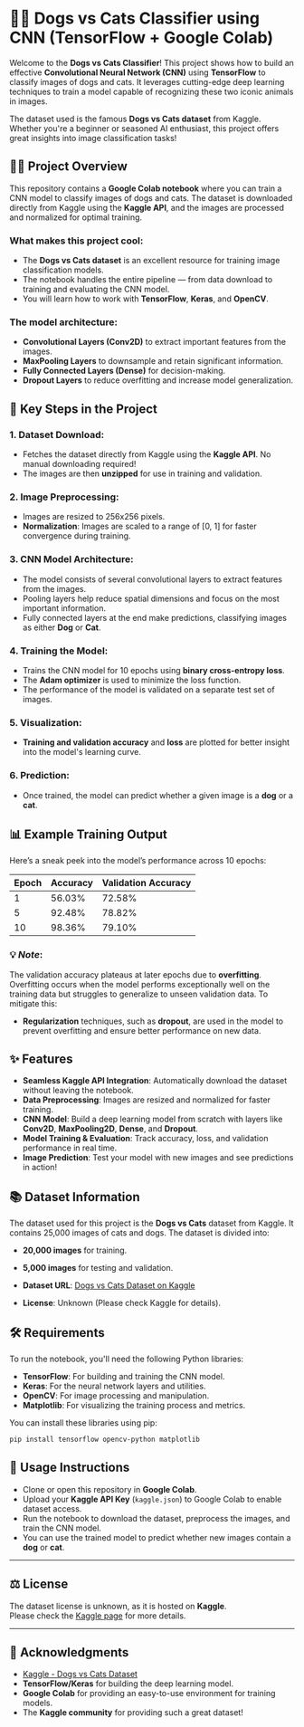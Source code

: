 # 🐶🐱 Dogs vs Cats Classifier using CNN (TensorFlow + Google Colab)

Welcome to the **Dogs vs Cats Classifier**! This project shows how to build an effective **Convolutional Neural Network (CNN)** using **TensorFlow** to classify images of dogs and cats. It leverages cutting-edge deep learning techniques to train a model capable of recognizing these two iconic animals in images.

The dataset used is the famous **Dogs vs Cats dataset** from Kaggle. Whether you're a beginner or seasoned AI enthusiast, this project offers great insights into image classification tasks!

## 🧑‍💻 Project Overview

This repository contains a **Google Colab notebook** where you can train a CNN model to classify images of dogs and cats. The dataset is downloaded directly from Kaggle using the **Kaggle API**, and the images are processed and normalized for optimal training.

### What makes this project cool:
- The **Dogs vs Cats dataset** is an excellent resource for training image classification models.
- The notebook handles the entire pipeline — from data download to training and evaluating the CNN model.
- You will learn how to work with **TensorFlow**, **Keras**, and **OpenCV**.

### The model architecture:
- **Convolutional Layers (Conv2D)** to extract important features from the images.
- **MaxPooling Layers** to downsample and retain significant information.
- **Fully Connected Layers (Dense)** for decision-making.
- **Dropout Layers** to reduce overfitting and increase model generalization.

## 🚀 Key Steps in the Project

### 1. **Dataset Download:**
   - Fetches the dataset directly from Kaggle using the **Kaggle API**. No manual downloading required!
   - The images are then **unzipped** for use in training and validation.

### 2. **Image Preprocessing:**
   - Images are resized to 256x256 pixels.
   - **Normalization**: Images are scaled to a range of [0, 1] for faster convergence during training.

### 3. **CNN Model Architecture:**
   - The model consists of several convolutional layers to extract features from the images.
   - Pooling layers help reduce spatial dimensions and focus on the most important information.
   - Fully connected layers at the end make predictions, classifying images as either **Dog** or **Cat**.

### 4. **Training the Model:**
   - Trains the CNN model for 10 epochs using **binary cross-entropy loss**.
   - The **Adam optimizer** is used to minimize the loss function.
   - The performance of the model is validated on a separate test set of images.

### 5. **Visualization:**
   - **Training and validation accuracy** and **loss** are plotted for better insight into the model's learning curve.
   
### 6. **Prediction:**
   - Once trained, the model can predict whether a given image is a **dog** or a **cat**.

## 📊 Example Training Output

Here’s a sneak peek into the model’s performance across 10 epochs:

| Epoch | Accuracy  | Validation Accuracy |
|-------|-----------|---------------------|
| 1     | 56.03%    | 72.58%              |
| 5     | 92.48%    | 78.82%              |
| 10    | 98.36%    | 79.10%              |

### 💡 *Note*:
The validation accuracy plateaus at later epochs due to **overfitting**. Overfitting occurs when the model performs exceptionally well on the training data but struggles to generalize to unseen validation data. To mitigate this:
- **Regularization** techniques, such as **dropout**, are used in the model to prevent overfitting and ensure better performance on new data.

## ✨ Features

- **Seamless Kaggle API Integration**: Automatically download the dataset without leaving the notebook.
- **Data Preprocessing**: Images are resized and normalized for faster training.
- **CNN Model**: Build a deep learning model from scratch with layers like **Conv2D**, **MaxPooling2D**, **Dense**, and **Dropout**.
- **Model Training & Evaluation**: Track accuracy, loss, and validation performance in real time.
- **Image Prediction**: Test your model with new images and see predictions in action!

## 📚 Dataset Information

The dataset used for this project is the **Dogs vs Cats** dataset from Kaggle. It contains 25,000 images of cats and dogs. The dataset is divided into:
- **20,000 images** for training.
- **5,000 images** for testing and validation.

- **Dataset URL**: [Dogs vs Cats Dataset on Kaggle](https://www.kaggle.com/datasets/salader/dogs-vs-cats)
- **License**: Unknown (Please check Kaggle for details).

## 🛠 Requirements

To run the notebook, you'll need the following Python libraries:
- **TensorFlow**: For building and training the CNN model.
- **Keras**: For the neural network layers and utilities.
- **OpenCV**: For image processing and manipulation.
- **Matplotlib**: For visualizing the training process and metrics.

You can install these libraries using pip:

```bash
pip install tensorflow opencv-python matplotlib
```
## 🚀 Usage Instructions

- Clone or open this repository in **Google Colab**.
- Upload your **Kaggle API Key** (`kaggle.json`) to Google Colab to enable dataset access.
- Run the notebook to download the dataset, preprocess the images, and train the CNN model.
- You can use the trained model to predict whether new images contain a **dog** or **cat**.

---

## ⚖ License

The dataset license is unknown, as it is hosted on **Kaggle**.  
Please check the [Kaggle page](https://www.kaggle.com/datasets/salader/dogs-vs-cats) for more details.

---

## 🙏 Acknowledgments

- [Kaggle - Dogs vs Cats Dataset](https://www.kaggle.com/datasets/salader/dogs-vs-cats)
- **TensorFlow/Keras** for building the deep learning model.
- **Google Colab** for providing an easy-to-use environment for training models.
- The **Kaggle community** for providing such a great dataset!

